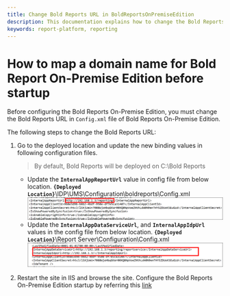 ```yaml
---
title: Change Bold Reports URL in BoldReportsOnPremiseEdition
description: This documentation explains how to change the Bold Reports URL in the Bold Reports On-Premise Edition.
keywords: report-platform, reporting
---
```


# How to map a domain name for Bold Report On-Premise Edition before startup

Before configuring the Bold Reports On-Premise Edition, you must change the Bold Reports URL in `Config.xml` file of Bold Reports On-Premise Edition.

The following steps to change the Bold Reports URL:

1. Go to the deployed location and update the new binding values in following configuration files.

   >By default, Bold Reports will be deployed on C:\Bold Reports

   * Update the **`InternalAppReportUrl`** value in config file from below location.
   **`{Deployed Location}`**\IDP\UMS\Configuration\boldreports\Config.xml
   ![IDP Config File](/static/assets/on-premise/images/getting-started/idp-config.png)
   * Update the **`InternalAppDataServiceUrl`**, and **`InternalAppIdpUrl`** values in the config file from below location.
   **`{Deployed Location}`**\Report Server\Configuration\Config.xml
   ![RS Config File](/static/assets/on-premise/images/getting-started/rs-config.png)
2. Restart the site in IIS and browse the site. Configure the Bold Reports On-Premise Edition startup by referring this [link](./../../application-startup/)